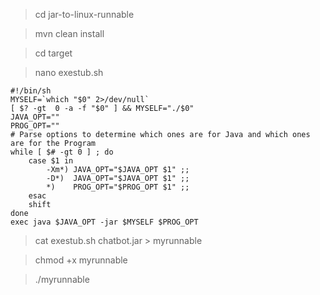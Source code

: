 > cd jar-to-linux-runnable

> mvn clean install

> cd target

> nano exestub.sh
```
#!/bin/sh
MYSELF=`which "$0" 2>/dev/null`
[ $? -gt  0 -a -f "$0" ] && MYSELF="./$0"
JAVA_OPT=""
PROG_OPT=""
# Parse options to determine which ones are for Java and which ones are for the Program
while [ $# -gt 0 ] ; do
    case $1 in
        -Xm*) JAVA_OPT="$JAVA_OPT $1" ;;
        -D*)  JAVA_OPT="$JAVA_OPT $1" ;;
        *)    PROG_OPT="$PROG_OPT $1" ;;
    esac
    shift
done
exec java $JAVA_OPT -jar $MYSELF $PROG_OPT
```
> cat exestub.sh chatbot.jar > myrunnable

> chmod +x myrunnable

> ./myrunnable
